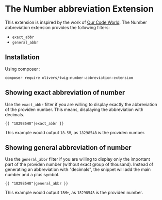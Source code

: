 The Number abbreviation Extension
=================================

This extension is inspired by the work of [Our Code World](https://ourcodeworld.com/articles/read/786/how-to-create-the-abbreviation-of-a-number-in-php). 
The Number abbreviation extension provides the following filters:

* ``exact_abbr``
* ``general_abbr``

Installation
------------
Using composer : 

``composer require olivers/twig-number-abbreviation-extension``


Showing exact abbreviation of number
------------------------------------

Use the ``exact_abbr`` filter if you are willing to display exactly the abbreviation
of the providen number. This means, displaying the abbreviation with decimals.

    {{ "18298548"|exact_abbr }}

This example would output ``18.5M``, as ``18298548`` is the providen number.


Showing general abbreviation of number
--------------------------------------

Use the ``general_abbr`` filter if you are willing to display only the important part
of the providen number (without exact group of thousand). Instead of generating an
abbreviation with "decimals", the snippet will add the main number and a plus symbol.

    {{ "18298548"|general_abbr }}

This example would output ``18M+``, as ``18298548`` is the providen number.
